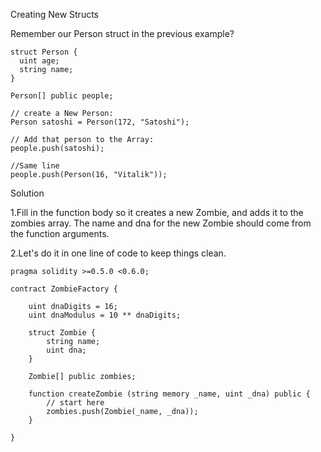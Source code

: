 Creating New Structs

Remember our Person struct in the previous example?
```
struct Person {
  uint age;
  string name;
}

Person[] public people;

// create a New Person:
Person satoshi = Person(172, "Satoshi");

// Add that person to the Array:
people.push(satoshi);

//Same line
people.push(Person(16, "Vitalik"));

```

Solution

1.Fill in the function body so it creates a new Zombie, and adds it to the zombies array. The name and dna for the new Zombie should come from the function arguments.

2.Let's do it in one line of code to keep things clean.
```
pragma solidity >=0.5.0 <0.6.0;

contract ZombieFactory {

    uint dnaDigits = 16;
    uint dnaModulus = 10 ** dnaDigits;

    struct Zombie {
        string name;
        uint dna;
    }

    Zombie[] public zombies;

    function createZombie (string memory _name, uint _dna) public {
        // start here
        zombies.push(Zombie(_name, _dna));
    }

}

```
